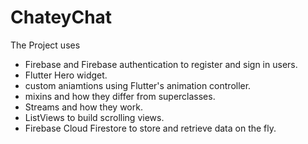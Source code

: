 # ChateyChat

The Project uses 
-  Firebase and Firebase authentication to register and sign in users.
-  Flutter Hero widget.
-  custom aniamtions using Flutter's animation controller.
-  mixins and how they differ from superclasses.
-  Streams and how they work.
-  ListViews to build scrolling views.
-  Firebase Cloud Firestore to store and retrieve data on the fly.


